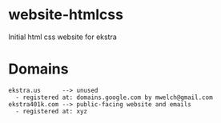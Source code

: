 # website-htmlcss
Initial html css website for ekstra

# Domains
```
ekstra.us      --> unused
  - registered at: domains.google.com by mwelch@gmail.com
ekstra401k.com --> public-facing website and emails
  - registered at: xyz
```